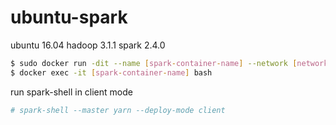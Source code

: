 # ubuntu-spark

ubuntu 16.04 hadoop 3.1.1 spark 2.4.0

```bash
$ sudo docker run -dit --name [spark-container-name] --network [network-hadoop-container-used] [image-name] /bin/bash
$ docker exec -it [spark-container-name] bash
```

run spark-shell in client mode
```bash
# spark-shell --master yarn --deploy-mode client
```
